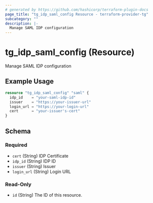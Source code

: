 ```yaml
---
# generated by https://github.com/hashicorp/terraform-plugin-docs
page_title: "tg_idp_saml_config Resource - terraform-provider-tg"
subcategory: ""
description: |-
  Manage SAML IDP configuration
---
```


# tg_idp_saml_config (Resource)

Manage SAML IDP configuration

## Example Usage

```terraform
resource "tg_idp_saml_config" "saml" {
  idp_id    = "your-saml-idp-id"
  issuer    = "https://your-issuer-url"
  login_url = "https://your-login-url"
  cert      = "your-issuer's-cert"
}
```

<!-- schema generated by tfplugindocs -->
## Schema

### Required

- `cert` (String) IDP Certificate
- `idp_id` (String) IDP ID
- `issuer` (String) Issuer
- `login_url` (String) Login URL

### Read-Only

- `id` (String) The ID of this resource.
